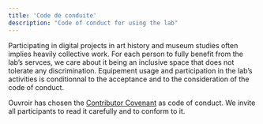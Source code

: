 ```yaml
---
title: 'Code de conduite'
description: "Code of conduct for using the lab"
---
```


Participating in digital projects in art history and museum studies often implies heavily collective work. For each person to fully benefit from the lab’s servces, we care about it being an inclusive space that does not tolerate any discrimination. Equipement usage and participation in the lab’s activities is conditionnal to the acceptance and to the consideration of the code of conduct.

Ouvroir has chosen the  [Contributor Covenant](https://www.contributor-covenant.org/fr/version/2/0/code_of_conduct/) as code of conduct. We invite all participants to read it carefully and to conform to it.

